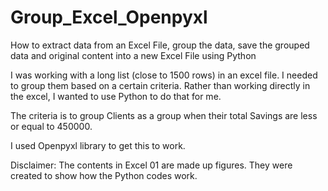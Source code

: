 # Group_Excel_Openpyxl
How to extract data from an Excel File, group the data, save the grouped data and original content into a new Excel File using Python

I was working with a long list (close to 1500 rows) in an excel file. I needed to group them based on a certain criteria. Rather than working directly in the excel, I wanted to use Python to do that for me.

The criteria is to group Clients as a group when their total Savings are less or equal to 450000.

I used Openpyxl library to get this to work.

Disclaimer: The contents in Excel 01 are made up figures. They were created to show how the Python codes work.
